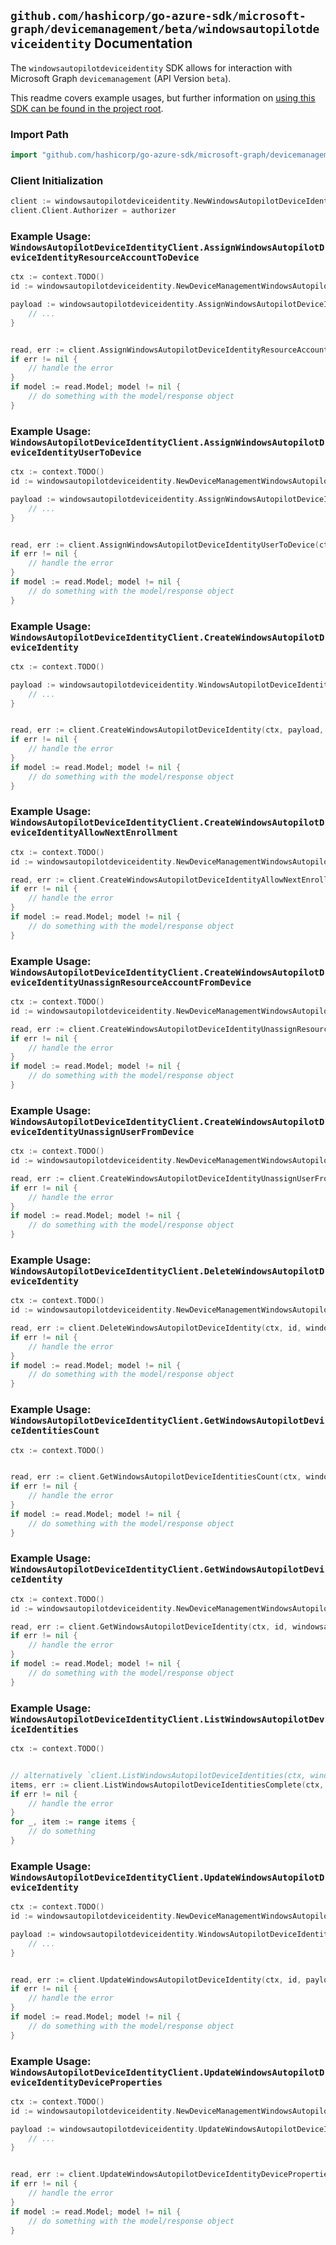 
## `github.com/hashicorp/go-azure-sdk/microsoft-graph/devicemanagement/beta/windowsautopilotdeviceidentity` Documentation

The `windowsautopilotdeviceidentity` SDK allows for interaction with Microsoft Graph `devicemanagement` (API Version `beta`).

This readme covers example usages, but further information on [using this SDK can be found in the project root](https://github.com/hashicorp/go-azure-sdk/tree/main/docs).

### Import Path

```go
import "github.com/hashicorp/go-azure-sdk/microsoft-graph/devicemanagement/beta/windowsautopilotdeviceidentity"
```


### Client Initialization

```go
client := windowsautopilotdeviceidentity.NewWindowsAutopilotDeviceIdentityClientWithBaseURI("https://graph.microsoft.com")
client.Client.Authorizer = authorizer
```


### Example Usage: `WindowsAutopilotDeviceIdentityClient.AssignWindowsAutopilotDeviceIdentityResourceAccountToDevice`

```go
ctx := context.TODO()
id := windowsautopilotdeviceidentity.NewDeviceManagementWindowsAutopilotDeviceIdentityID("windowsAutopilotDeviceIdentityId")

payload := windowsautopilotdeviceidentity.AssignWindowsAutopilotDeviceIdentityResourceAccountToDeviceRequest{
	// ...
}


read, err := client.AssignWindowsAutopilotDeviceIdentityResourceAccountToDevice(ctx, id, payload, windowsautopilotdeviceidentity.DefaultAssignWindowsAutopilotDeviceIdentityResourceAccountToDeviceOperationOptions())
if err != nil {
	// handle the error
}
if model := read.Model; model != nil {
	// do something with the model/response object
}
```


### Example Usage: `WindowsAutopilotDeviceIdentityClient.AssignWindowsAutopilotDeviceIdentityUserToDevice`

```go
ctx := context.TODO()
id := windowsautopilotdeviceidentity.NewDeviceManagementWindowsAutopilotDeviceIdentityID("windowsAutopilotDeviceIdentityId")

payload := windowsautopilotdeviceidentity.AssignWindowsAutopilotDeviceIdentityUserToDeviceRequest{
	// ...
}


read, err := client.AssignWindowsAutopilotDeviceIdentityUserToDevice(ctx, id, payload, windowsautopilotdeviceidentity.DefaultAssignWindowsAutopilotDeviceIdentityUserToDeviceOperationOptions())
if err != nil {
	// handle the error
}
if model := read.Model; model != nil {
	// do something with the model/response object
}
```


### Example Usage: `WindowsAutopilotDeviceIdentityClient.CreateWindowsAutopilotDeviceIdentity`

```go
ctx := context.TODO()

payload := windowsautopilotdeviceidentity.WindowsAutopilotDeviceIdentity{
	// ...
}


read, err := client.CreateWindowsAutopilotDeviceIdentity(ctx, payload, windowsautopilotdeviceidentity.DefaultCreateWindowsAutopilotDeviceIdentityOperationOptions())
if err != nil {
	// handle the error
}
if model := read.Model; model != nil {
	// do something with the model/response object
}
```


### Example Usage: `WindowsAutopilotDeviceIdentityClient.CreateWindowsAutopilotDeviceIdentityAllowNextEnrollment`

```go
ctx := context.TODO()
id := windowsautopilotdeviceidentity.NewDeviceManagementWindowsAutopilotDeviceIdentityID("windowsAutopilotDeviceIdentityId")

read, err := client.CreateWindowsAutopilotDeviceIdentityAllowNextEnrollment(ctx, id, windowsautopilotdeviceidentity.DefaultCreateWindowsAutopilotDeviceIdentityAllowNextEnrollmentOperationOptions())
if err != nil {
	// handle the error
}
if model := read.Model; model != nil {
	// do something with the model/response object
}
```


### Example Usage: `WindowsAutopilotDeviceIdentityClient.CreateWindowsAutopilotDeviceIdentityUnassignResourceAccountFromDevice`

```go
ctx := context.TODO()
id := windowsautopilotdeviceidentity.NewDeviceManagementWindowsAutopilotDeviceIdentityID("windowsAutopilotDeviceIdentityId")

read, err := client.CreateWindowsAutopilotDeviceIdentityUnassignResourceAccountFromDevice(ctx, id, windowsautopilotdeviceidentity.DefaultCreateWindowsAutopilotDeviceIdentityUnassignResourceAccountFromDeviceOperationOptions())
if err != nil {
	// handle the error
}
if model := read.Model; model != nil {
	// do something with the model/response object
}
```


### Example Usage: `WindowsAutopilotDeviceIdentityClient.CreateWindowsAutopilotDeviceIdentityUnassignUserFromDevice`

```go
ctx := context.TODO()
id := windowsautopilotdeviceidentity.NewDeviceManagementWindowsAutopilotDeviceIdentityID("windowsAutopilotDeviceIdentityId")

read, err := client.CreateWindowsAutopilotDeviceIdentityUnassignUserFromDevice(ctx, id, windowsautopilotdeviceidentity.DefaultCreateWindowsAutopilotDeviceIdentityUnassignUserFromDeviceOperationOptions())
if err != nil {
	// handle the error
}
if model := read.Model; model != nil {
	// do something with the model/response object
}
```


### Example Usage: `WindowsAutopilotDeviceIdentityClient.DeleteWindowsAutopilotDeviceIdentity`

```go
ctx := context.TODO()
id := windowsautopilotdeviceidentity.NewDeviceManagementWindowsAutopilotDeviceIdentityID("windowsAutopilotDeviceIdentityId")

read, err := client.DeleteWindowsAutopilotDeviceIdentity(ctx, id, windowsautopilotdeviceidentity.DefaultDeleteWindowsAutopilotDeviceIdentityOperationOptions())
if err != nil {
	// handle the error
}
if model := read.Model; model != nil {
	// do something with the model/response object
}
```


### Example Usage: `WindowsAutopilotDeviceIdentityClient.GetWindowsAutopilotDeviceIdentitiesCount`

```go
ctx := context.TODO()


read, err := client.GetWindowsAutopilotDeviceIdentitiesCount(ctx, windowsautopilotdeviceidentity.DefaultGetWindowsAutopilotDeviceIdentitiesCountOperationOptions())
if err != nil {
	// handle the error
}
if model := read.Model; model != nil {
	// do something with the model/response object
}
```


### Example Usage: `WindowsAutopilotDeviceIdentityClient.GetWindowsAutopilotDeviceIdentity`

```go
ctx := context.TODO()
id := windowsautopilotdeviceidentity.NewDeviceManagementWindowsAutopilotDeviceIdentityID("windowsAutopilotDeviceIdentityId")

read, err := client.GetWindowsAutopilotDeviceIdentity(ctx, id, windowsautopilotdeviceidentity.DefaultGetWindowsAutopilotDeviceIdentityOperationOptions())
if err != nil {
	// handle the error
}
if model := read.Model; model != nil {
	// do something with the model/response object
}
```


### Example Usage: `WindowsAutopilotDeviceIdentityClient.ListWindowsAutopilotDeviceIdentities`

```go
ctx := context.TODO()


// alternatively `client.ListWindowsAutopilotDeviceIdentities(ctx, windowsautopilotdeviceidentity.DefaultListWindowsAutopilotDeviceIdentitiesOperationOptions())` can be used to do batched pagination
items, err := client.ListWindowsAutopilotDeviceIdentitiesComplete(ctx, windowsautopilotdeviceidentity.DefaultListWindowsAutopilotDeviceIdentitiesOperationOptions())
if err != nil {
	// handle the error
}
for _, item := range items {
	// do something
}
```


### Example Usage: `WindowsAutopilotDeviceIdentityClient.UpdateWindowsAutopilotDeviceIdentity`

```go
ctx := context.TODO()
id := windowsautopilotdeviceidentity.NewDeviceManagementWindowsAutopilotDeviceIdentityID("windowsAutopilotDeviceIdentityId")

payload := windowsautopilotdeviceidentity.WindowsAutopilotDeviceIdentity{
	// ...
}


read, err := client.UpdateWindowsAutopilotDeviceIdentity(ctx, id, payload, windowsautopilotdeviceidentity.DefaultUpdateWindowsAutopilotDeviceIdentityOperationOptions())
if err != nil {
	// handle the error
}
if model := read.Model; model != nil {
	// do something with the model/response object
}
```


### Example Usage: `WindowsAutopilotDeviceIdentityClient.UpdateWindowsAutopilotDeviceIdentityDeviceProperties`

```go
ctx := context.TODO()
id := windowsautopilotdeviceidentity.NewDeviceManagementWindowsAutopilotDeviceIdentityID("windowsAutopilotDeviceIdentityId")

payload := windowsautopilotdeviceidentity.UpdateWindowsAutopilotDeviceIdentityDevicePropertiesRequest{
	// ...
}


read, err := client.UpdateWindowsAutopilotDeviceIdentityDeviceProperties(ctx, id, payload, windowsautopilotdeviceidentity.DefaultUpdateWindowsAutopilotDeviceIdentityDevicePropertiesOperationOptions())
if err != nil {
	// handle the error
}
if model := read.Model; model != nil {
	// do something with the model/response object
}
```
